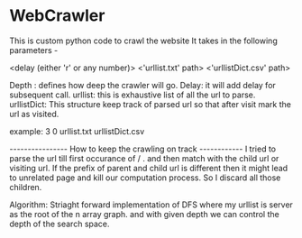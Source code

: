 # WebCrawler
This is custom python code to crawl the website
It takes in the following parameters -

<dfs depth> <delay (either 'r' or any number)> <'urllist.txt' path> <'urllistDict.csv' path>

Depth : defines how deep the crawler will go.
Delay: it will add delay for subsequent call.
urllist: this is exhaustive list of all the url to parse.
urllistDict: This structure keep track of parsed url so that after visit mark the url as visited.

example: 
3 0 urllist.txt urllistDict.csv

---------------- How to keep the crawling on track ------------
I tried to parse the url till first occurance of / . and then match with the child url or visiting url. If the prefix of parent
and child url is different then it might lead to unrelated page and kill our computation process. So I discard all those children.

Algorithm: 
Striaght forward implementation of DFS where my urllist is server as the root of the n array graph. and with given depth we can control
the depth of the search space. 
